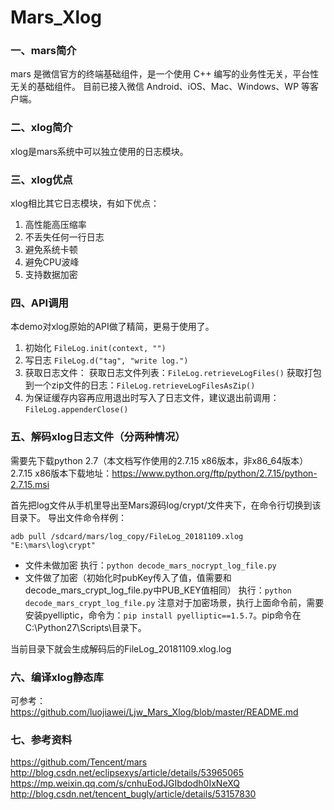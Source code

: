 # Mars_Xlog
### 一、mars简介
mars 是微信官方的终端基础组件，是一个使用 C++ 编写的业务性无关，平台性无关的基础组件。 目前已接入微信 Android、iOS、Mac、Windows、WP 等客户端。

### 二、xlog简介
xlog是mars系统中可以独立使用的日志模块。

### 三、xlog优点

xlog相比其它日志模块，有如下优点：
1. 高性能高压缩率
2. 不丢失任何一行日志
3. 避免系统卡顿
4. 避免CPU波峰
5. 支持数据加密
### 四、API调用
本demo对xlog原始的API做了精简，更易于使用了。
1. 初始化
`FileLog.init(context, "")`
2. 写日志
`FileLog.d("tag", "write log.")`
2. 获取日志文件：
获取日志文件列表：`FileLog.retrieveLogFiles()`
获取打包到一个zip文件的日志：`FileLog.retrieveLogFilesAsZip()`
3. 为保证缓存内容再应用退出时写入了日志文件，建议退出前调用：
`FileLog.appenderClose()`
### 五、解码xlog日志文件（分两种情况）
需要先下载python 2.7（本文档写作使用的2.7.15 x86版本，非x86_64版本）
2.7.15 x86版本下载地址：https://www.python.org/ftp/python/2.7.15/python-2.7.15.msi

首先把log文件从手机里导出至Mars源码log/crypt/文件夹下，在命令行切换到该目录下。
导出文件命令样例：

```
adb pull /sdcard/mars/log_copy/FileLog_20181109.xlog "E:\mars\log\crypt"
```
- 文件未做加密
执行：`python decode_mars_nocrypt_log_file.py`
- 文件做了加密（初始化时pubKey传入了值，值需要和decode_mars_crypt_log_file.py中PUB_KEY值相同）
执行：`python decode_mars_crypt_log_file.py`
注意对于加密场景，执行上面命令前，需要安装pyelliptic，命令为：`pip install pyelliptic==1.5.7`。pip命令在C:\Python27\Scripts\目录下。

当前目录下就会生成解码后的FileLog_20181109.xlog.log

### 六、编译xlog静态库
可参考： https://github.com/luojiawei/Ljw_Mars_Xlog/blob/master/README.md
### 七、参考资料
https://github.com/Tencent/mars
http://blog.csdn.net/eclipsexys/article/details/53965065
https://mp.weixin.qq.com/s/cnhuEodJGIbdodh0IxNeXQ
http://blog.csdn.net/tencent_bugly/article/details/53157830
